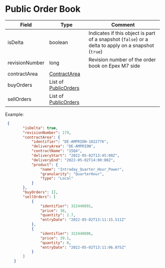 ﻿# Public Order Book

| Field          | Type                                   | Comment                                                                                             |
|----------------|----------------------------------------|-----------------------------------------------------------------------------------------------------|
| isDelta        | boolean                                | Indicates if this object is part of a snapshot (`false`) or a delta to apply on a snapshot (`true`) |
| revisionNumber | long                                   | Revision number of the order book on Epex M7 side                                                   |
| contractArea   | [ContractArea](contractarea.md)        |                                                                                                     |
| buyOrders      | List of [PublicOrders](publicorder.md) |                                                                                                     |
| sellOrders     | List of [PublicOrders](publicorder.md) |                                                                                                     |

Example:
```json
 {
        "isDelta": true,
        "revisionNumber": 179,
        "contractArea": {
            "identifier": "DE-AMPRION-1022776",
            "deliveryArea": "DE-AMPRION",
            "contractName": "15Q4",
            "deliveryStart": "2022-05-02T13:45:00Z",
            "deliveryEnd": "2022-05-02T14:00:00Z",
            "product": {
                "name": "Intraday_Quarter_Hour_Power",
                "granularity": "QuarterHour",
                "type": "Local"
            }
        },
        "buyOrders": [],
        "sellOrders": [
            {
                "identifier": 322440891,
                "price": 38,
                "quantity": 2.7,
                "entryDate": "2022-05-02T13:11:15.511Z"
            },
            {
                "identifier": 322440886,
                "price": 39.1,
                "quantity": 0,
                "entryDate": "2022-05-02T13:11:06.075Z"
            }
        ]
    }
```
